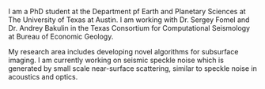 I am a PhD student at the Department pf Earth and Planetary Sciences at The University of Texas at Austin. I am working with Dr. Sergey Fomel and Dr. Andrey Bakulin in the Texas Consortium for Computational Seismology at Bureau of Economic Geology.

My research area includes developing novel algorithms for subsurface imaging. I am currently working on seismic speckle noise which is generated by small scale near-surface scattering, similar to speckle noise in acoustics and optics.

<!-- Tell the world about yourself. Link to your favorite [subreddit](http://reddit.com). You can put a picture in, too. The code is already in, just name your picture `prof_pic.jpg` and put it in the `img/` folder.

Put your address / P.O. box / other info right below your picture. You can also disable any these elements by editing `profile` property of the YAML header of your `_pages/about.md`. Edit `_bibliography/papers.bib` and Jekyll will render your [publications page](/al-folio/publications/) automatically.

Link to your social media connections, too. This theme is set up to use [Font Awesome icons](https://fontawesome.com/) and [Academicons](https://jpswalsh.github.io/academicons/), like the ones below. Add your Facebook, Twitter, LinkedIn, Google Scholar, or just disable all of them. -->
